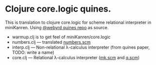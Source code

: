 Clojure core.logic quines.
==========================

This is translation to clojure core.logic for scheme relational interpreter in miniKanren.
Using [@webyrd quines repo](https://github.com/webyrd/quines/) as source.

- warmup.clj is to get feel of miniKanren/core.logic
- numbers.clj — translated [numbers.scm](https://github.com/webyrd/quines/blob/master/numbers.scm)
- interp.clj — Non-relational λ-calculus interpreter (from quines paper, TODO: write a name)
- core.clj — Relational λ-calculus interpreter ([mk.scm](https://github.com/webyrd/quines/blob/master/mk.scm) and [q.scm](https://github.com/webyrd/quines/blob/master/q.scm))

